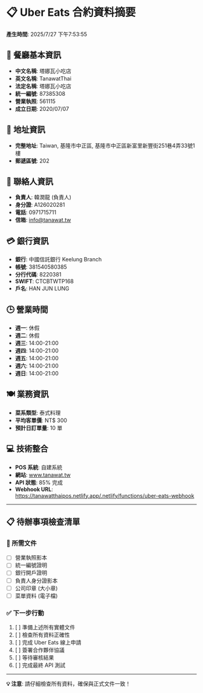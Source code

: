 # 📋 Uber Eats 合約資料摘要

**產生時間**: 2025/7/27 下午7:53:55

## 🏪 餐廳基本資訊
- **中文名稱**: 塔娜瓦小吃店
- **英文名稱**: TanawatThai
- **法定名稱**: 塔娜瓦小吃店
- **統一編號**: 87385308
- **營業執照**: 561115
- **成立日期**: 2020/07/07

## 📍 地址資訊
- **完整地址**: Taiwan, 基隆市中正區, 基隆市中正區新富里新豐街251巷4弄33號1樓
- **郵遞區號**: 202

## 👤 聯絡人資訊
- **負責人**: 韓潤龍 (負責人)
- **身分證**: A126020281
- **電話**: 0971715711
- **信箱**: info@tanawat.tw

## 💳 銀行資訊
- **銀行**: 中國信託銀行 Keelung Branch
- **帳號**: 381540580385
- **分行代碼**: 8220381
- **SWIFT**: CTCBTWTP168
- **戶名**: HAN JUN LUNG

## 🕒 營業時間
- **週一**: 休假
- **週二**: 休假
- **週三**: 14:00-21:00
- **週四**: 14:00-21:00
- **週五**: 14:00-21:00
- **週六**: 14:00-21:00
- **週日**: 14:00-21:00

## 🍽️ 業務資訊
- **菜系類型**: 泰式料理
- **平均客單價**: NT$ 300
- **預計日訂單量**: 10 單

## 💻 技術整合
- **POS 系統**: 自建系統
- **網站**: www.tanawat.tw
- **API 狀態**: 85% 完成
- **Webhook URL**: https://tanawatthaipos.netlify.app/.netlify/functions/uber-eats-webhook

---

## 📋 待辦事項檢查清單

### 📄 所需文件
- [ ] 營業執照影本
- [ ] 統一編號證明
- [ ] 銀行開戶證明
- [ ] 負責人身分證影本
- [ ] 公司印章 (大小章)
- [ ] 菜單資料 (電子檔)

### ✅ 下一步行動
1. [ ] 準備上述所有實體文件
2. [ ] 檢查所有資料正確性
3. [ ] 完成 Uber Eats 線上申請
4. [ ] 簽署合作夥伴協議
5. [ ] 等待審核結果
6. [ ] 完成最終 API 測試

---

**💡 注意**: 請仔細檢查所有資料，確保與正式文件一致！
